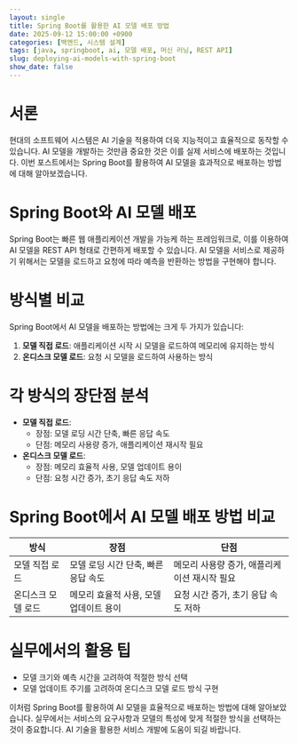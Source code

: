 ```yaml
---
layout: single
title: Spring Boot를 활용한 AI 모델 배포 방법
date: 2025-09-12 15:00:00 +0900
categories: [백엔드, 시스템 설계]
tags: [java, springboot, ai, 모델 배포, 머신 러닝, REST API]
slug: deploying-ai-models-with-spring-boot
show_date: false
---
```


# 서론
현대의 소프트웨어 시스템은 AI 기술을 적용하여 더욱 지능적이고 효율적으로 동작할 수 있습니다. AI 모델을 개발하는 것만큼 중요한 것은 이를 실제 서비스에 배포하는 것입니다. 이번 포스트에서는 Spring Boot를 활용하여 AI 모델을 효과적으로 배포하는 방법에 대해 알아보겠습니다.

# Spring Boot와 AI 모델 배포
Spring Boot는 빠른 웹 애플리케이션 개발을 가능케 하는 프레임워크로, 이를 이용하여 AI 모델을 REST API 형태로 간편하게 배포할 수 있습니다. AI 모델을 서비스로 제공하기 위해서는 모델을 로드하고 요청에 따라 예측을 반환하는 방법을 구현해야 합니다.

# 방식별 비교
Spring Boot에서 AI 모델을 배포하는 방법에는 크게 두 가지가 있습니다:
1. **모델 직접 로드**: 애플리케이션 시작 시 모델을 로드하여 메모리에 유지하는 방식
2. **온디스크 모델 로드**: 요청 시 모델을 로드하여 사용하는 방식

# 각 방식의 장단점 분석
- **모델 직접 로드**:
  - 장점: 모델 로딩 시간 단축, 빠른 응답 속도
  - 단점: 메모리 사용량 증가, 애플리케이션 재시작 필요
- **온디스크 모델 로드**:
  - 장점: 메모리 효율적 사용, 모델 업데이트 용이
  - 단점: 요청 시간 증가, 초기 응답 속도 저하

# Spring Boot에서 AI 모델 배포 방법 비교
| 방식            | 장점                      | 단점                           |
|----------------|-------------------------|------------------------------|
| 모델 직접 로드 | 모델 로딩 시간 단축, 빠른 응답 속도 | 메모리 사용량 증가, 애플리케이션 재시작 필요 |
| 온디스크 모델 로드 | 메모리 효율적 사용, 모델 업데이트 용이 | 요청 시간 증가, 초기 응답 속도 저하 |

# 실무에서의 활용 팁
- 모델 크기와 예측 시간을 고려하여 적절한 방식 선택
- 모델 업데이트 주기를 고려하여 온디스크 모델 로드 방식 구현

이처럼 Spring Boot를 활용하여 AI 모델을 효율적으로 배포하는 방법에 대해 알아보았습니다. 실무에서는 서비스의 요구사항과 모델의 특성에 맞게 적절한 방식을 선택하는 것이 중요합니다. AI 기술을 활용한 서비스 개발에 도움이 되길 바랍니다.